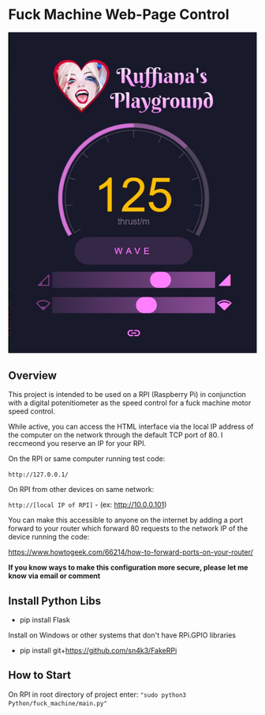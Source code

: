# Fuck Machine Web-Page Control
![Screenshot](src/fuck_machine/static/images/Screenshot_01.JPG)

## Overview
This project is intended to be used on a RPI (Raspberry Pi) in conjunction with a digital potenitiometer as the speed control for a fuck machine motor speed control.

While active, you can access the HTML interface via the local IP address of the computer on the network through the default TCP port of 80. I reccmeond you reserve an IP for your RPI.

On the RPI or same computer running test code:

`http://127.0.0.1/`

On RPI from other devices on same network:

`http://[local IP of RPI]` - (ex: http://10.0.0.101)

You can make this accessible to anyone on the internet by adding a port forward to your router which forward 80 requests to the network IP of the device running the code:

https://www.howtogeek.com/66214/how-to-forward-ports-on-your-router/

**If you know ways to make this configuration more secure, please let me know via email or comment**

## Install Python Libs
* pip install Flask

Install on Windows or other systems that don't have RPi.GPIO libraries
* pip install git+https://github.com/sn4k3/FakeRPi

## How to Start
On RPI in root directory of project enter:
`"sudo python3 Python/fuck_machine/main.py"`

